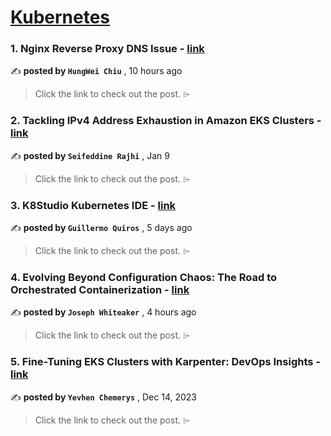 
<h1><a href=https://medium.com/tag/kubernetes/recommended target="_blank" rel="noopener noreferrer">Kubernetes</a></h1>
<h3>1. Nginx Reverse Proxy DNS Issue - <a href=https://medium.com/@hwchiu/nginx-reverse-proxy-dns-issue-671d911dc5fa?source=tag_recommended_feed---------0-84----------kubernetes----------9ad53d9c_42e0_4599_aa9f_733ff2be687b------- target="_blank" rel="noopener noreferrer">link</a></h3>

✍️ **posted by `HungWei Chiu`** <date> , 10 hours ago</date>

<blockquote>Click the link to check out the post. ⌲</blockquote>

<h3>2. Tackling IPv4 Address Exhaustion in Amazon EKS Clusters - <a href=https://medium.com/itnext/tackling-ipv4-address-exhaustion-in-amazon-eks-clusters-1ec8a2dc0c30?source=tag_recommended_feed---------1-107----------kubernetes----------9ad53d9c_42e0_4599_aa9f_733ff2be687b------- target="_blank" rel="noopener noreferrer">link</a></h3>

✍️ **posted by `Seifeddine Rajhi`** <date> , Jan 9</date>

<blockquote>Click the link to check out the post. ⌲</blockquote>

<h3>3. K8Studio Kubernetes IDE - <a href=https://medium.com/itnext/k8studio-kubernetes-ide-3e2979457b9e?source=tag_recommended_feed---------2-85----------kubernetes----------9ad53d9c_42e0_4599_aa9f_733ff2be687b------- target="_blank" rel="noopener noreferrer">link</a></h3>

✍️ **posted by `Guillermo Quiros`** <date> , 5 days ago</date>

<blockquote>Click the link to check out the post. ⌲</blockquote>

<h3>4. Evolving Beyond Configuration Chaos: The Road to Orchestrated Containerization - <a href=https://medium.com/@josephsims1/evolving-beyond-configuration-chaos-the-road-to-orchestrated-containerization-eb94abcc2f71?source=tag_recommended_feed---------3-84----------kubernetes----------9ad53d9c_42e0_4599_aa9f_733ff2be687b------- target="_blank" rel="noopener noreferrer">link</a></h3>

✍️ **posted by `Joseph Whiteaker`** <date> , 4 hours ago</date>

<blockquote>Click the link to check out the post. ⌲</blockquote>

<h3>5. Fine-Tuning EKS Clusters with Karpenter: DevOps Insights - <a href=https://medium.com/@yevvhen/fine-tuning-eks-clusters-with-karpenter-devops-insights-159689e5160e?source=tag_recommended_feed---------4-107----------kubernetes----------9ad53d9c_42e0_4599_aa9f_733ff2be687b------- target="_blank" rel="noopener noreferrer">link</a></h3>

✍️ **posted by `Yevhen Chemerys`** <date> , Dec 14, 2023</date>

<blockquote>Click the link to check out the post. ⌲</blockquote>

